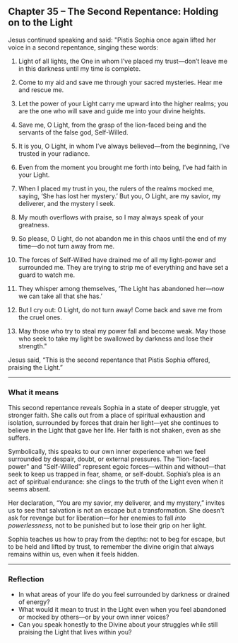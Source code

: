 ## Chapter 35 – The Second Repentance: Holding on to the Light

Jesus continued speaking and said: "Pistis Sophia once again lifted her voice in a second repentance, singing these words:

1. Light of all lights, the One in whom I’ve placed my trust—don’t leave me in this darkness until my time is complete.

2. Come to my aid and save me through your sacred mysteries. Hear me and rescue me.

3. Let the power of your Light carry me upward into the higher realms; you are the one who will save and guide me into your divine heights.

4. Save me, O Light, from the grasp of the lion-faced being and the servants of the false god, Self-Willed.

5. It is you, O Light, in whom I’ve always believed—from the beginning, I’ve trusted in your radiance.

6. Even from the moment you brought me forth into being, I’ve had faith in your Light.

7. When I placed my trust in you, the rulers of the realms mocked me, saying, ‘She has lost her mystery.’ But you, O Light, are my savior, my deliverer, and the mystery I seek.

8. My mouth overflows with praise, so I may always speak of your greatness.

9. So please, O Light, do not abandon me in this chaos until the end of my time—do not turn away from me.

10. The forces of Self-Willed have drained me of all my light-power and surrounded me. They are trying to strip me of everything and have set a guard to watch me.

11. They whisper among themselves, ‘The Light has abandoned her—now we can take all that she has.’

12. But I cry out: O Light, do not turn away! Come back and save me from the cruel ones.

13. May those who try to steal my power fall and become weak. May those who seek to take my light be swallowed by darkness and lose their strength."

Jesus said, “This is the second repentance that Pistis Sophia offered, praising the Light.”

---

### What it means

This second repentance reveals Sophia in a state of deeper struggle, yet stronger faith. She calls out from a place of spiritual exhaustion and isolation, surrounded by forces that drain her light—yet she continues to believe in the Light that gave her life. Her faith is not shaken, even as she suffers.

Symbolically, this speaks to our own inner experience when we feel surrounded by despair, doubt, or external pressures. The "lion-faced power" and "Self-Willed" represent egoic forces—within and without—that seek to keep us trapped in fear, shame, or self-doubt. Sophia’s plea is an act of spiritual endurance: she clings to the truth of the Light even when it seems absent.

Her declaration, “You are my savior, my deliverer, and my mystery,” invites us to see that salvation is not an escape but a transformation. She doesn't ask for revenge but for liberation—for her enemies to fall *into powerlessness*, not to be punished but to lose their grip on her light.

Sophia teaches us how to pray from the depths: not to beg for escape, but to be held and lifted by trust, to remember the divine origin that always remains within us, even when it feels hidden.

---

### Reflection

* In what areas of your life do you feel surrounded by darkness or drained of energy?
* What would it mean to trust in the Light even when you feel abandoned or mocked by others—or by your own inner voices?
* Can you speak honestly to the Divine about your struggles while still praising the Light that lives within you?

